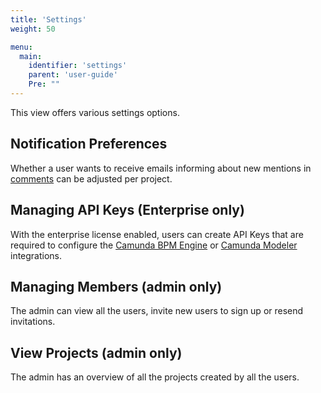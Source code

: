 ```yaml
---
title: 'Settings'
weight: 50

menu:
  main:
    identifier: 'settings'
    parent: 'user-guide'
    Pre: ""
---
```


This view offers various settings options.

## Notification Preferences

Whether a user wants to receive emails informing about new mentions in [comments](../diagrams#comments) can be adjusted per project.

## Managing API Keys (Enterprise only)

With the enterprise license enabled, users can create API Keys that are required to configure the [Camunda BPM Engine](../../technical-guide/integrations/engine/) or [Camunda Modeler](../../technical-guide/integrations/modeler/) integrations.

## Managing Members (admin only)

The admin can view all the users, invite new users to sign up or resend invitations.

## View Projects (admin only)

The admin has an overview of all the projects created by all the users.